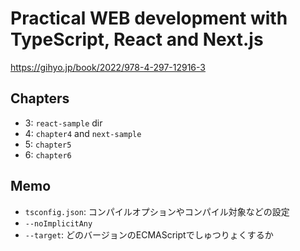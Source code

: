# Practical WEB development with TypeScript, React and Next.js

https://gihyo.jp/book/2022/978-4-297-12916-3

## Chapters

- 3: `react-sample` dir
- 4: `chapter4` and `next-sample`
- 5: `chapter5`
- 6: `chapter6`

## Memo

- `tsconfig.json`: コンパイルオプションやコンパイル対象などの設定
- `--noImplicitAny`
- `--target`: どのバージョンのECMAScriptでしゅつりょくするか
